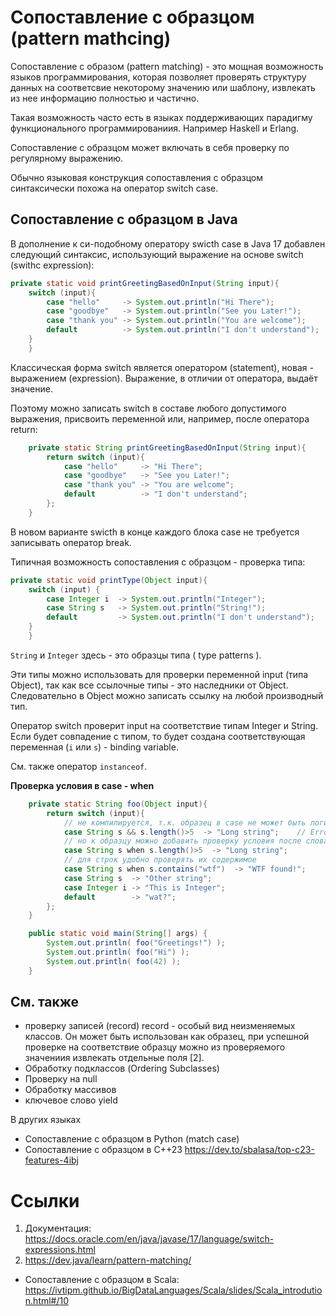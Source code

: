 # Сопоставление с образцом (pattern mathcing)

Сопоставление с образом (pattern matching) - это мощная возможность языков программирования, которая позволяет проверять структуру данных на соответсвие некоторому значению или шаблону, извлекать из нее информацию полностью и частично.

Такая возможность часто есть в языках поддерживающих парадигму функционального программированиия. Например Haskell и Erlang.

Сопоставление с образцом может включать в себя проверку по регулярному выражению.

Обычно языковая конструкция сопоставления с образцом синтаксически похожа на оператор switch сase.

## Сопоставление с образцом в Java
В дополнение к си-подобному оператору swicth case в Java 17 добавлен следующий синтаксис, использующий выражение на основе switch (swithc expression):
```java
private static void printGreetingBasedOnInput(String input){
    switch (input){
        case "hello"     -> System.out.println("Hi There");
        case "goodbye"   -> System.out.println("See you Later!");
        case "thank you" -> System.out.println("You are welcome");
        default          -> System.out.println("I don't understand");
    }
    }
 ```
Классическая форма switch является оператором (statement), новая - выражением (expression). Выражение, в отличии от оператора, выдаёт значение.

Поэтому можно записать switch в составе любого допустимого выражения, присвоить переменной или, например, после оператора return:
```java
    private static String printGreetingBasedOnInput(String input){
        return switch (input){
            case "hello"     -> "Hi There";
            case "goodbye"   -> "See you Later!";
            case "thank you" -> "You are welcome";
            default          -> "I don't understand";
        };
    }
```

В новом варианте swicth в конце каждого блока case не требуется записывать оператор break. 

Типичная возможность сопоставления с образцом - проверка типа:
```java
private static void printType(Object input){
    switch (input) {
        case Integer i  -> System.out.println("Integer");
        case String s   -> System.out.println("String!");
        default         -> System.out.println("I don't understand");
    }
    }
```

`String` и `Integer` здесь - это образцы типа ( type patterns ).

Эти типы можно использовать для проверки переменной input (типа Object), так как все ссылочные типы - это наследники от Object. Следовательно в Object можно записать ссылку на любой производный тип. 

Оператор switch проверит input на соответствие типам Integer и String. Если будет совпадение с типом, то будет создана соответствующая переменная (`i` или `s`) - binding variable.

См. также оператор `instanceof`.


**Проверка условия в case - when**
```java
    private static String foo(Object input){
        return switch (input){
            // не компилируется, т.к. образец в case не может быть логическим выражением
            case String s && s.length()>5  -> "Long string";    // Error!
            // но к образцу можно добавить проверку условия после слова when
            case String s when s.length()>5  -> "Long string";
            // для строк удобно проверять их содержимое
            case String s when s.contains("wtf")  -> "WTF found!";
            case String s  -> "Other string";
            case Integer i -> "This is Integer";
            default        -> "wat?";
        };
    }

    public static void main(String[] args) {
        System.out.println( foo("Greetings!") );
        System.out.println( foo("Hi") );
        System.out.println( foo(42) );
    }
```

## См. также 
- проверку записей (record)
record - особый вид неизменяемых классов. Он может быть использован как образец, при успешной проверке на соответствие образцу можно из проверяемого значениия извлекать отдельные поля [2].
- Обработку подклассов (Ordering Subclasses)
- Проверку на null
- Обработку массивов
- ключевое слово yield



В других языках
- Сопоставление с образцом в Python (match case)
- Сопоставление с образцом в С++23 https://dev.to/sbalasa/top-c23-features-4ibj

# Ссылки
1. Документация: https://docs.oracle.com/en/java/javase/17/language/switch-expressions.html 
2. https://dev.java/learn/pattern-matching/
- Сопоставление с образцом в Scala: https://ivtipm.github.io/BigDataLanguages/Scala/slides/Scala_introdution.html#/10